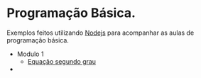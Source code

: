 # Programação Básica.
Exemplos feitos utilizando [Nodejs](https://nodejs.org/en/) para acompanhar as aulas de programação básica.

* Modulo 1
	* [Equação segundo grau](modulo1/equacao.js)
*